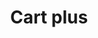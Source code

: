 ---
title: Cart plus
tags: ["cart", "plus", "add", "include", "shopping", "purchase", "buy"]
icon: cart-plus
svg: '<svg xmlns="http://www.w3.org/2000/svg" width="24" height="24" fill="none" viewBox="0 0 24 24" stroke-width="1.5" stroke-linecap="round" stroke-linejoin="round" stroke="currentColor"><path d="M11.25 10.75h4m-2-2v4M16.5 21a1.5 1.5 0 1 0 0-3 1.5 1.5 0 0 0 0 3Zm-8 0a1.5 1.5 0 1 0 0-3 1.5 1.5 0 0 0 0 3ZM3 3c.83.305 1.968.542 2.48 1.323.356.545.356 1.268.356 2.715V9.76c0 2.942.061 3.912.892 4.826.83.914 2.168.914 4.842.914h5.085c2.666 0 3.244-.601 3.756-3.193.224-1.13.45-2.246.564-3.373.216-2.134-.973-2.814-2.866-2.814H5.836"/></svg>'
---